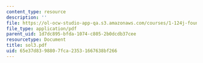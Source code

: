 ```yaml
---
content_type: resource
description: ''
file: https://ol-ocw-studio-app-qa.s3.amazonaws.com/courses/1-124j-foundations-of-software-engineering-fall-2000/65e37d8398807fca23531667638bf266_sol3.pdf
file_type: application/pdf
parent_uid: 1d7dc895-bfda-1074-c805-2b0dcdb37cee
resourcetype: Document
title: sol3.pdf
uid: 65e37d83-9880-7fca-2353-1667638bf266
---
```

